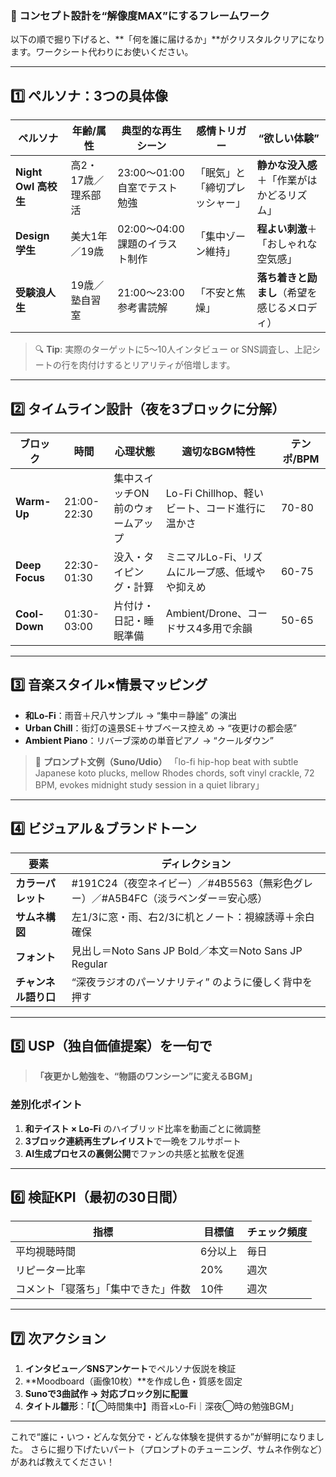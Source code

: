 ### 🎯 コンセプト設計を“解像度MAX”にするフレームワーク

以下の順で掘り下げると、\*\*「何を誰に届けるか」\*\*がクリスタルクリアになります。ワークシート代わりにお使いください。

---

## 1️⃣ ペルソナ：3つの具体像

| ペルソナ              | 年齢/属性       | 典型的な再生シーン             | 感情トリガー          | “欲しい体験”                  |
| ----------------- | ----------- | --------------------- | --------------- | ------------------------ |
| **Night Owl 高校生** | 高2・17歳／理系部活 | 23:00〜01:00 自室でテスト勉強  | 「眠気」と「締切プレッシャー」 | **静かな没入感**＋「作業がはかどるリズム」  |
| **Design 学生**     | 美大1年／19歳    | 02:00〜04:00 課題のイラスト制作 | 「集中ゾーン維持」       | **程よい刺激**＋「おしゃれな空気感」     |
| **受験浪人生**         | 19歳／塾自習室    | 21:00〜23:00 参考書読解     | 「不安と焦燥」         | **落ち着きと励まし**（希望を感じるメロディ） |

> 🔍 **Tip**: 実際のターゲットに5〜10人インタビュー or SNS調査し、上記シートの行を肉付けするとリアリティが倍増します。

---

## 2️⃣ タイムライン設計（夜を3ブロックに分解）

| ブロック           | 時間          | 心理状態              | 適切なBGM特性                       | テンポ/BPM |
| -------------- | ----------- | ----------------- | ------------------------------ | ------- |
| **Warm-Up**    | 21:00-22:30 | 集中スイッチON前のウォームアップ | Lo-Fi Chillhop、軽いビート、コード進行に温かさ | 70-80   |
| **Deep Focus** | 22:30-01:30 | 没入・タイピング・計算       | ミニマルLo-Fi、リズムにループ感、低域やや抑えめ     | 60-75   |
| **Cool-Down**  | 01:30-03:00 | 片付け・日記・睡眠準備       | Ambient/Drone、コードサス4多用で余韻      | 50-65   |

---

## 3️⃣ 音楽スタイル×情景マッピング

* **和Lo-Fi**：雨音＋尺八サンプル → “集中＝静謐” の演出
* **Urban Chill**：街灯の遠景SE＋サブベース控えめ → “夜更けの都会感”
* **Ambient Piano**：リバーブ深めの単音ピアノ → “クールダウン”

> 🎼 **プロンプト文例（Suno/Udio）**
> 「lo-fi hip-hop beat with subtle Japanese koto plucks, mellow Rhodes chords, soft vinyl crackle, 72 BPM, evokes midnight study session in a quiet library」

---

## 4️⃣ ビジュアル＆ブランドトーン

| 要素           | ディレクション                                             |
| ------------ | --------------------------------------------------- |
| **カラーパレット**  | #191C24（夜空ネイビー）／#4B5563（無彩色グレー）／#A5B4FC（淡ラベンダー＝安心感） |
| **サムネ構図**    | 左1/3に窓・雨、右2/3に机とノート：視線誘導＋余白確保                       |
| **フォント**     | 見出し＝Noto Sans JP Bold／本文＝Noto Sans JP Regular       |
| **チャンネル語り口** | “深夜ラジオのパーソナリティ” のように優しく背中を押す                        |

---

## 5️⃣ USP（独自価値提案）を一句で

> **「夜更かし勉強を、“物語のワンシーン”に変えるBGM」**

### 差別化ポイント

1. **和テイスト × Lo-Fi** のハイブリッド比率を動画ごとに微調整
2. **3ブロック連続再生プレイリスト**で一晩をフルサポート
3. **AI生成プロセスの裏側公開**でファンの共感と拡散を促進

---

## 6️⃣ 検証KPI（最初の30日間）

| 指標                 | 目標値  | チェック頻度 |
| ------------------ | ---- | ------ |
| 平均視聴時間             | 6分以上 | 毎日     |
| リピーター比率            | 20%  | 週次     |
| コメント「寝落ち」「集中できた」件数 | 10件  | 週次     |

---

## 7️⃣ 次アクション

1. **インタビュー／SNSアンケート**でペルソナ仮説を検証
2. \*\*Moodboard（画像10枚）\*\*を作成し色・質感を固定
3. **Sunoで3曲試作 → 対応ブロック別に配置**
4. **タイトル雛形**：「【◯時間集中】雨音×Lo-Fi｜深夜◯時の勉強BGM」

---

これで“誰に・いつ・どんな気分で・どんな体験を提供するか”が鮮明になりました。
さらに掘り下げたいパート（プロンプトのチューニング、サムネ作例など）があれば教えてください！
